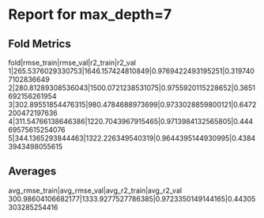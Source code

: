 # Report for max_depth=7

## Fold Metrics
fold|rmse_train|rmse_val|r2_train|r2_val
1|265.5376029330753|1646.157424810849|0.9769422493195251|0.3197407102836649
2|280.81289308536043|1500.0721238531075|0.9755920115228652|0.3651692156261954
3|302.89551854476315|980.4784688973699|0.9733028859800121|0.6472200472197636
4|311.54766138646386|1220.7043967915465|0.9713984132565805|0.44469575615254076
5|344.1365293844463|1322.226349540319|0.9644395144930995|0.43843943498055615


## Averages
avg_rmse_train|avg_rmse_val|avg_r2_train|avg_r2_val
300.98604106682177|1333.9277527786385|0.9723350149144165|0.44305303285254416
